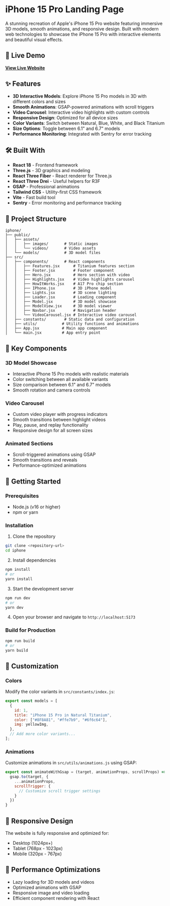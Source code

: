 # iPhone 15 Pro Landing Page

A stunning recreation of Apple's iPhone 15 Pro website featuring immersive 3D models, smooth animations, and responsive design. Built with modern web technologies to showcase the iPhone 15 Pro with interactive elements and beautiful visual effects.

## 🚀 Live Demo

[**View Live Website**](https://apple-aarav-website-3-d-9js9.vercel.app/)

## ✨ Features

- **3D Interactive Models**: Explore iPhone 15 Pro models in 3D with different colors and sizes
- **Smooth Animations**: GSAP-powered animations with scroll triggers
- **Video Carousel**: Interactive video highlights with custom controls
- **Responsive Design**: Optimized for all device sizes
- **Color Variants**: Switch between Natural, Blue, White, and Black Titanium
- **Size Options**: Toggle between 6.1" and 6.7" models
- **Performance Monitoring**: Integrated with Sentry for error tracking

## 🛠️ Built With

- **React 18** - Frontend framework
- **Three.js** - 3D graphics and modeling
- **React Three Fiber** - React renderer for Three.js
- **React Three Drei** - Useful helpers for R3F
- **GSAP** - Professional animations
- **Tailwind CSS** - Utility-first CSS framework
- **Vite** - Fast build tool
- **Sentry** - Error monitoring and performance tracking

## 📁 Project Structure

```
iphone/
├── public/
│   ├── assets/
│   │   ├── images/       # Static images
│   │   └── videos/       # Video assets
│   └── models/           # 3D model files
├── src/
│   ├── components/       # React components
│   │   ├── Features.jsx      # Titanium features section
│   │   ├── Footer.jsx        # Footer component
│   │   ├── Hero.jsx          # Hero section with video
│   │   ├── Highlights.jsx    # Video highlights carousel
│   │   ├── HowItWorks.jsx    # A17 Pro chip section
│   │   ├── IPhone.jsx        # 3D iPhone model
│   │   ├── Lights.jsx        # 3D scene lighting
│   │   ├── Loader.jsx        # Loading component
│   │   ├── Model.jsx         # 3D model showcase
│   │   ├── ModelView.jsx     # 3D model viewer
│   │   ├── Navbar.jsx        # Navigation header
│   │   └── VideoCarousel.jsx # Interactive video carousel
│   ├── constants/        # Static data and configuration
│   ├── utils/           # Utility functions and animations
│   ├── App.jsx          # Main app component
│   └── main.jsx         # App entry point
```

## 🎯 Key Components

### 3D Model Showcase
- Interactive iPhone 15 Pro models with realistic materials
- Color switching between all available variants
- Size comparison between 6.1" and 6.7" models
- Smooth rotation and camera controls

### Video Carousel
- Custom video player with progress indicators
- Smooth transitions between highlight videos
- Play, pause, and replay functionality
- Responsive design for all screen sizes

### Animated Sections
- Scroll-triggered animations using GSAP
- Smooth transitions and reveals
- Performance-optimized animations

## 🚀 Getting Started

### Prerequisites
- Node.js (v16 or higher)
- npm or yarn

### Installation

1. Clone the repository
```bash
git clone <repository-url>
cd iphone
```

2. Install dependencies
```bash
npm install
# or
yarn install
```

3. Start the development server
```bash
npm run dev
# or
yarn dev
```

4. Open your browser and navigate to `http://localhost:5173`

### Build for Production

```bash
npm run build
# or
yarn build
```

## 🎨 Customization

### Colors
Modify the color variants in `src/constants/index.js`:
```javascript
export const models = [
  {
    id: 1,
    title: "iPhone 15 Pro in Natural Titanium",
    color: ["#8F8A81", "#ffe7b9", "#6f6c64"],
    img: yellowImg,
  },
  // Add more color variants...
];
```

### Animations
Customize animations in `src/utils/animations.js` using GSAP:
```javascript
export const animateWithGsap = (target, animationProps, scrollProps) => {
  gsap.to(target, {
    ...animationProps,
    scrollTrigger: {
      // Customize scroll trigger settings
    }
  })
}
```

## 📱 Responsive Design

The website is fully responsive and optimized for:
- Desktop (1024px+)
- Tablet (768px - 1023px)
- Mobile (320px - 767px)

## 🔧 Performance Optimizations

- Lazy loading for 3D models and videos
- Optimized animations with GSAP
- Responsive image and video loading
- Efficient component rendering with React

